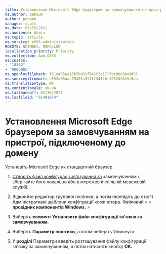 ```yaml
---
title: Установлення Microsoft Edge браузером за замовчуванням на пристрої, підключеному до домену
ms.author: pebaum
author: pebaum
manager: scotv
ms.date: 03/29/2021
ms.audience: Admin
ms.topic: article
ms.service: o365-administration
ROBOTS: NOINDEX, NOFOLLOW
localization_priority: Priority
ms.collection: Adm_O365
ms.custom:
- "10362"
- "9006005"
ms.openlocfilehash: f51a455ea15b7bd92f548f2c1717be9888b43d07
ms.sourcegitcommit: e552d65aac79433a911723412bf1252d20d3f0da
ms.translationtype: MT
ms.contentlocale: uk-UA
ms.lasthandoff: 03/30/2021
ms.locfileid: "51491874"
---
```

# <a name="set-microsoft-edge-as-the-default-browser-on-a-domain-joined-device"></a>Установлення Microsoft Edge браузером за замовчуванням на пристрої, підключеному до домену

Установіть Microsoft Edge як стандартний браузер: 

1. [Створіть файл конфігурації зв'язування за](https://go.microsoft.com/fwlink/?linkid=2132437) замовчуванням і зберігайте його локально або в мережевій спільній мережевій службі.

1. Відкрийте редактор групової політики, а потім перейдіть до статті Адміністративні шаблони конфігурації комп'ютера. Файловий  >    >  **провідник компонентів Windows.**  >  

1. Виберіть **елемент Установити файл конфігурації зв'язків за замовчуванням.**

1. Виберіть **Параметр політики**, а потім виберіть Увімкнуто . 

1. У **розділі** Параметри введіть розташування файлу конфігурації зв'язку за замовчуванням, а потім натисніть кнопку **OK.**
